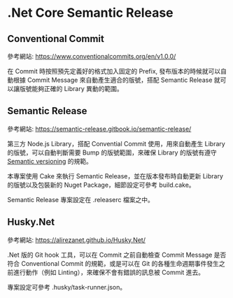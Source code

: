 # .Net Core Semantic Release

## Conventional Commit

參考網站: https://www.conventionalcommits.org/en/v1.0.0/

在 Commit 時按照預先定義好的格式加入固定的 Prefix, 發布版本的時候就可以自動根據 Commit Message 來自動產生適合的版號，搭配 Semantic Release 就可以讓版號能夠正確的 Library 異動的範圍。

## Semantic Release

參考網站: https://semantic-release.gitbook.io/semantic-release/

第三方 Node.js Library，搭配 Convential Commit 使用，用來自動產生 Library 的版號，可以自動判斷需要 Bump 的版號範圍，來確保 Library 的版號有遵守 [Semantic versioning](https://semver.org/) 的規範。

本專案使用 Cake 來執行 Semantic Release，並在版本發布時自動更新 Library 的版號以及包裝新的 Nuget Package，細節設定可參考 build.cake。

Semantic Release 專案設定在 .releaserc 檔案之中。

## Husky.Net

參考網站: https://alirezanet.github.io/Husky.Net/

.Net 版的 Git hook 工具，可以在 Commit 之前自動檢查 Commit Message 是否符合 Conventional Commit 的規範，或是可以在 Git 的各種生命週期事件發生之前進行動作（例如 Linting），來確保不會有錯誤的訊息被 Commit 進去。

專案設定可參考 .husky/task-runner.json。
